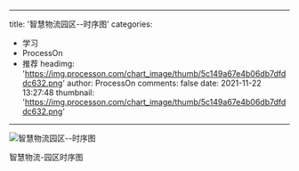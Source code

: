 
---
title: '智慧物流园区--时序图'
categories: 
 - 学习
 - ProcessOn
 - 推荐
headimg: 'https://img.processon.com/chart_image/thumb/5c149a67e4b06db7dfddc632.png'
author: ProcessOn
comments: false
date: 2021-11-22 13:27:48
thumbnail: 'https://img.processon.com/chart_image/thumb/5c149a67e4b06db7dfddc632.png'
---

<div>   
<img class="thumb" alt="智慧物流园区--时序图" src="https://img.processon.com/chart_image/thumb/5c149a67e4b06db7dfddc632.png" referrerpolicy="no-referrer">
<p>智慧物流-园区时序图</p>  
</div>
            